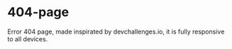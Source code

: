 # 404-page
Error 404 page, made inspirated by devchallenges.io, it is fully responsive to all devices.
